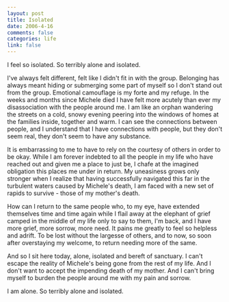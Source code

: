 ```yaml
--- 
layout: post
title: Isolated
date: 2006-4-16
comments: false
categories: life
link: false
---
```

I feel so isolated. So terribly alone and isolated.

I've always felt different, felt like I didn't fit in with the group. Belonging has always meant hiding or submerging  some part of myself so I don't stand out from the group. Emotional camouflage is my forte and my refuge. In the weeks and months since Michele died I have felt more acutely than ever my disassociation with the people around me. I am like an orphan wandering the streets on a cold, snowy evening peering into the windows of homes at the families inside, together and warm. I can see the connections between people, and I understand that I have connections with people, but they don't seem real, they don't seem to have any substance.

It is embarrassing to me to have to rely on the courtesy of others in order to be okay. While I am forever indebted to all the people in my life who have reached out and given me a place to just be, I chafe at the imagined obligation this places me under in return. My uneasiness grows only stronger when I realize that having successfully navigated this far in the turbulent waters caused by Michele's death, I am faced with a new set of rapids to survive - those of my mother's death.

How can I return to the same people who, to my eye, have extended themselves time and time again while I flail away at the elephant of grief camped in the middle of my life only to say to them, I'm back, and I have more grief, more sorrow, more need. It pains me greatly to feel so helpless and adrift. To be lost without the largesse of others, and to now, so soon after overstaying my welcome, to return needing more of the same.

And so I sit here today, alone, isolated and bereft of sanctuary. I can't escape the reality of Michele's being gone from the rest of my life. And I don't want to accept the impending death of my mother. And I can't bring myself to burden the people around me with my pain and sorrow.

I am alone. So terribly alone and isolated.
